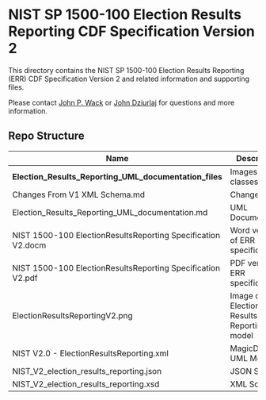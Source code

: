 # NIST SP 1500-100 Election Results Reporting CDF Specification Version 2

This directory contains the NIST SP 1500-100 Election Results Reporting (ERR) CDF Specification Version 2 and related information and supporting files.

Please contact [John P. Wack](mailto:john.wack@nist.gov) or [John Dziurlaj](mailto:john@hiltonroscoe.com) for questions and more information.

## Repo Structure

|Name     |Description                                         |
|---------|----------------------------------------------------|
|**Election_Results_Reporting_UML_documentation_files**|Images of UML classes|
|Changes From V1 XML Schema.md|Changelog|
|Election_Results_Reporting_UML_documentation.md|UML Documentation|
|NIST 1500-100 ElectionResultsReporting Specification V2.docm|Word version of ERR specification|
|NIST 1500-100 ElectionResultsReporting Specification V2.pdf|PDF version of ERR specification|
|ElectionResultsReportingV2.png|Image of Election Results Reporting model|
|NIST V2.0 - ElectionResultsReporting.xml|MagicDraw UML Model  |
|NIST_V2_election_results_reporting.json|JSON Schema           |
|NIST_V2_election_results_reporting.xsd|XML Schema             |

